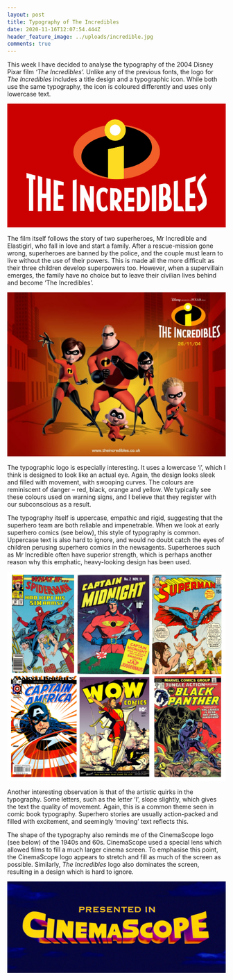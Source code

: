 ```yaml
---
layout: post
title: Typography of The Incredibles
date: 2020-11-16T12:07:54.444Z
header_feature_image: ../uploads/incredible.jpg
comments: true
---
```

This week I have decided to analyse the typography of the 2004 Disney Pixar film *‘The Incredibles’.* Unlike any of the previous fonts, the logo for *The Incredibles* includes a title design and a typographic icon. While both use the same typography, the icon is coloured differently and uses only lowercase text.

![](../uploads/inc-logo.jpg)

The film itself follows the story of two superheroes, Mr Incredible and Elastigirl, who fall in love and start a family. After a rescue-mission gone wrong, superheroes are banned by the police, and the couple must learn to live without the use of their powers. This is made all the more difficult as their three children develop superpowers too. However, when a supervillain emerges, the family have no choice but to leave their civilian lives behind and become ‘The Incredibles’.

![](../uploads/the-incredibles.jpg)

The typographic logo is especially interesting. It uses a lowercase ‘i’, which I think is designed to look like an actual eye. Again, the design looks sleek and filled with movement, with swooping curves. The colours are reminiscent of danger – red, black, orange and yellow. We typically see these colours used on warning signs, and I believe that they register with our subconscious as a result.

The typography itself is uppercase, empathic and rigid, suggesting that the superhero team are both reliable and impenetrable. When we look at early superhero comics (see below), this style of typography is common. Uppercase text is also hard to ignore, and would no doubt catch the eyes of children perusing superhero comics in the newsagents. Superheroes such as Mr Incredible often have superior strength, which is perhaps another reason why this emphatic, heavy-looking design has been used.

![](../uploads/comics.png)

Another interesting observation is that of the artistic quirks in the typography. Some letters, such as the letter ‘I’, slope slightly, which gives the text the quality of movement. Again, this is a common theme seen in comic book typography. Superhero stories are usually action-packed and filled with excitement, and seemingly ‘moving’ text reflects this.

The shape of the typography also reminds me of the CinemaScope logo (see below) of the 1940s and 60s. CinemaScope used a special lens which allowed films to fill a much larger cinema screen. To emphasise this point, the CinemaScope logo appears to stretch and fill as much of the screen as possible. Similarly, *The Incredibles* logo also dominates the screen, resulting in a design which is hard to ignore.

![](../uploads/cinemascope.jpg)
